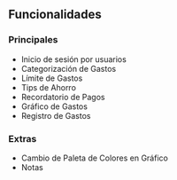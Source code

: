 ## Funcionalidades
### Principales
* Inicio de sesión por usuarios
* Categorización de Gastos
* Límite de Gastos
* Tips de Ahorro
* Recordatorio de Pagos
* Gráfico de Gastos
* Registro de Gastos

### Extras
* Cambio de Paleta de Colores en Gráfico
* Notas
